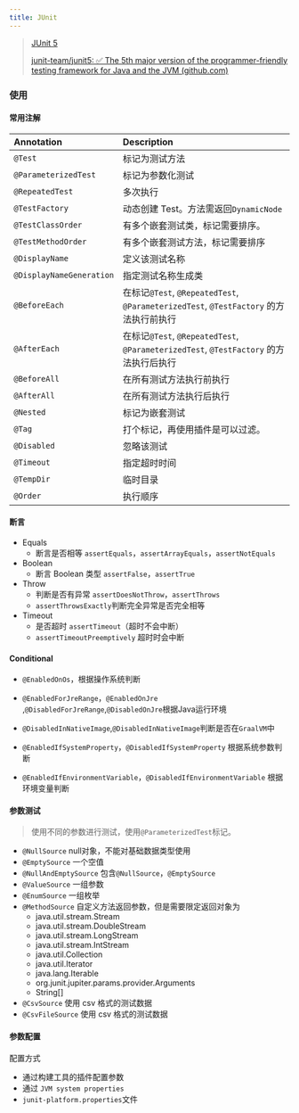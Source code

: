 ```yaml
---
title: JUnit
---
```


> [JUnit 5](https://junit.org/junit5/)
>
> [junit-team/junit5: ✅ The 5th major version of the programmer-friendly testing framework for Java and the JVM (github.com)](https://github.com/junit-team/junit5)

### 使用

#### 常用注解

| Annotation               | Description                                                  |
| :----------------------- | :----------------------------------------------------------- |
| `@Test`                  | 标记为测试方法                                               |
| `@ParameterizedTest`     | 标记为参数化测试                                             |
| `@RepeatedTest`          | 多次执行                                                     |
| `@TestFactory`           | 动态创建 Test。方法需返回`DynamicNode`                       |
| `@TestClassOrder`        | 有多个嵌套测试类，标记需要排序。                             |
| `@TestMethodOrder`       | 有多个嵌套测试方法，标记需要排序                             |
| `@DisplayName`           | 定义该测试名称                                               |
| `@DisplayNameGeneration` | 指定测试名称生成类                                           |
| `@BeforeEach`            | 在标记`@Test`, `@RepeatedTest`, `@ParameterizedTest`,  `@TestFactory` 的方法执行前执行 |
| `@AfterEach`             | 在标记`@Test`, `@RepeatedTest`, `@ParameterizedTest`,  `@TestFactory` 的方法执行后执行 |
| `@BeforeAll`             | 在所有测试方法执行前执行                                     |
| `@AfterAll`              | 在所有测试方法执行后执行                                     |
| `@Nested`                | 标记为嵌套测试                                               |
| `@Tag`                   | 打个标记，再使用插件是可以过滤。                             |
| `@Disabled`              | 忽略该测试                                                   |
| `@Timeout`               | 指定超时时间                                                 |
| `@TempDir`               | 临时目录                                                     |
| `@Order`                 | 执行顺序                                                     |

#### 断言

- Equals
  - 断言是否相等 `assertEquals`，`assertArrayEquals`，`assertNotEquals`
- Boolean
  - 断言 Boolean 类型 `assertFalse`，`assertTrue`
- Throw
  - 判断是否有异常 `assertDoesNotThrow`，`assertThrows`
  - `assertThrowsExactly`判断完全异常是否完全相等
- Timeout
  - 是否超时 `assertTimeout`（超时不会中断）
  - `assertTimeoutPreemptively` 超时时会中断

#### Conditional

- `@EnabledOnOs`，根据操作系统判断

- `@EnabledForJreRange`，`@EnabledOnJre` ,`@DisabledForJreRange`,`@DisabledOnJre`根据Java运行环境
- `@DisabledInNativeImage`,`@DisabledInNativeImage`判断是否在`GraalVM`中
- `@EnabledIfSystemProperty`，`@DisabledIfSystemProperty` 根据系统参数判断
- `@EnabledIfEnvironmentVariable`，`@DisabledIfEnvironmentVariable` 根据环境变量判断



#### 参数测试

> 使用不同的参数进行测试，使用`@ParameterizedTest`标记。

- `@NullSource` null对象，不能对基础数据类型使用
- `@EmptySource` 一个空值
- `@NullAndEmptySource` 包含`@NullSource`，`@EmptySource` 
- `@ValueSource` 一组参数
- `@EnumSource` 一组枚举
- `@MethodSource` 自定义方法返回参数，但是需要限定返回对象为
  - java.util.stream.Stream 
   - java.util.stream.DoubleStream
   -  java.util.stream.LongStream
   - java.util.stream.IntStream
   - java.util.Collection
   - java.util.Iterator
   - java.lang.Iterable
   - org.junit.jupiter.params.provider.Arguments
   - String[]
- `@CsvSource` 使用 csv 格式的测试数据
- `@CsvFileSource` 使用 csv 格式的测试数据

#### 参数配置

配置方式

- 通过构建工具的插件配置参数
- 通过 `JVM system properties`
- `junit-platform.properties`文件

